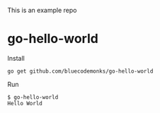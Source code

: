This is an example repo
# go-hello-world

Install

```
go get github.com/bluecodemonks/go-hello-world
```

Run

```
$ go-hello-world
Hello World
```
